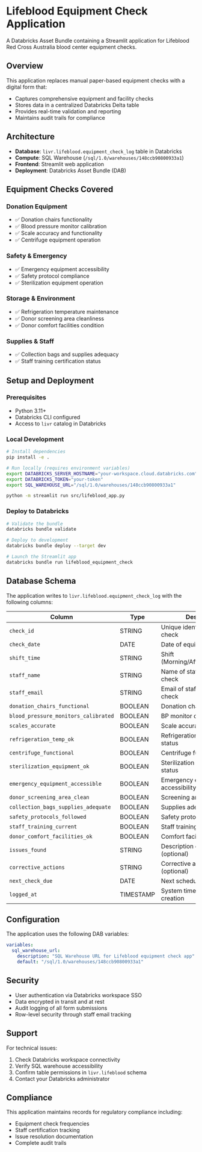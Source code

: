 # Lifeblood Equipment Check Application

A Databricks Asset Bundle containing a Streamlit application for Lifeblood Red Cross Australia blood center equipment checks.

## Overview

This application replaces manual paper-based equipment checks with a digital form that:
- Captures comprehensive equipment and facility checks
- Stores data in a centralized Databricks Delta table
- Provides real-time validation and reporting
- Maintains audit trails for compliance

## Architecture

- **Database**: `livr.lifeblood.equipment_check_log` table in Databricks
- **Compute**: SQL Warehouse (`/sql/1.0/warehouses/148ccb90800933a1`)
- **Frontend**: Streamlit web application
- **Deployment**: Databricks Asset Bundle (DAB)

## Equipment Checks Covered

### Donation Equipment
- ✅ Donation chairs functionality
- ✅ Blood pressure monitor calibration
- ✅ Scale accuracy and functionality
- ✅ Centrifuge equipment operation

### Safety & Emergency
- ✅ Emergency equipment accessibility
- ✅ Safety protocol compliance
- ✅ Sterilization equipment operation

### Storage & Environment
- ✅ Refrigeration temperature maintenance
- ✅ Donor screening area cleanliness
- ✅ Donor comfort facilities condition

### Supplies & Staff
- ✅ Collection bags and supplies adequacy
- ✅ Staff training certification status

## Setup and Deployment

### Prerequisites
- Python 3.11+
- Databricks CLI configured
- Access to `livr` catalog in Databricks

### Local Development
```bash
# Install dependencies
pip install -e .

# Run locally (requires environment variables)
export DATABRICKS_SERVER_HOSTNAME="your-workspace.cloud.databricks.com"
export DATABRICKS_TOKEN="your-token"
export SQL_WAREHOUSE_URL="/sql/1.0/warehouses/148ccb90800933a1"

python -m streamlit run src/lifeblood_app.py
```

### Deploy to Databricks
```bash
# Validate the bundle
databricks bundle validate

# Deploy to development
databricks bundle deploy --target dev

# Launch the Streamlit app
databricks bundle run lifeblood_equipment_check
```

## Database Schema

The application writes to `livr.lifeblood.equipment_check_log` with the following columns:

| Column | Type | Description |
|--------|------|-------------|
| `check_id` | STRING | Unique identifier for each check |
| `check_date` | DATE | Date of equipment check |
| `shift_time` | STRING | Shift (Morning/Afternoon/Evening) |
| `staff_name` | STRING | Name of staff performing check |
| `staff_email` | STRING | Email of staff performing check |
| `donation_chairs_functional` | BOOLEAN | Donation chairs status |
| `blood_pressure_monitors_calibrated` | BOOLEAN | BP monitor calibration status |
| `scales_accurate` | BOOLEAN | Scale accuracy status |
| `refrigeration_temp_ok` | BOOLEAN | Refrigeration temperature status |
| `centrifuge_functional` | BOOLEAN | Centrifuge functionality |
| `sterilization_equipment_ok` | BOOLEAN | Sterilization equipment status |
| `emergency_equipment_accessible` | BOOLEAN | Emergency equipment accessibility |
| `donor_screening_area_clean` | BOOLEAN | Screening area cleanliness |
| `collection_bags_supplies_adequate` | BOOLEAN | Supplies adequacy |
| `safety_protocols_followed` | BOOLEAN | Safety protocol compliance |
| `staff_training_current` | BOOLEAN | Staff training status |
| `donor_comfort_facilities_ok` | BOOLEAN | Comfort facilities status |
| `issues_found` | STRING | Description of issues (optional) |
| `corrective_actions` | STRING | Corrective actions taken (optional) |
| `next_check_due` | DATE | Next scheduled check date |
| `logged_at` | TIMESTAMP | System timestamp of record creation |

## Configuration

The application uses the following DAB variables:

```yaml
variables:
  sql_warehouse_url:
    description: "SQL Warehouse URL for Lifeblood equipment check app"
    default: "/sql/1.0/warehouses/148ccb90800933a1"
```

## Security

- User authentication via Databricks workspace SSO
- Data encrypted in transit and at rest
- Audit logging of all form submissions
- Row-level security through staff email tracking

## Support

For technical issues:
1. Check Databricks workspace connectivity
2. Verify SQL warehouse accessibility
3. Confirm table permissions in `livr.lifeblood` schema
4. Contact your Databricks administrator

## Compliance

This application maintains records for regulatory compliance including:
- Equipment check frequencies
- Staff certification tracking
- Issue resolution documentation
- Complete audit trails
